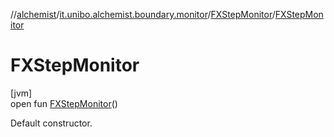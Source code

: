 //[alchemist](../../../index.md)/[it.unibo.alchemist.boundary.monitor](../index.md)/[FXStepMonitor](index.md)/[FXStepMonitor](-f-x-step-monitor.md)

# FXStepMonitor

[jvm]\
open fun [FXStepMonitor](-f-x-step-monitor.md)()

Default constructor.
